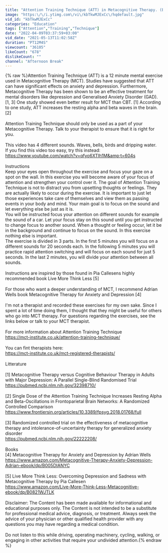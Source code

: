 ```yaml
---
title: "Attention Training Technique (ATT) in Metacognitive Therapy. (Beginner)"
image: "https:\/\/i.ytimg.com\/vi\/kbTkwMJExCc\/hqdefault.jpg"
vid_id: "kbTkwMJExCc"
categories: "Education"
tags: ["Attention","Training","Technique"]
date: "2022-04-09T03:37:59+03:00"
vid_date: "2021-05-13T11:02:58Z"
duration: "PT12M4S"
viewcount: "36105"
likeCount: "678"
dislikeCount: ""
channel: "Afternoon Break"
---
```

{% raw %}Attention Training Technique (ATT) is a 12 minute mental exercise used in Metacognitive Therapy (MCT). Studies have suggested that ATT can have significant effects on anxiety and depression. Furthermore, Metacognitive Therapy has been shown to be an effective treatment for mental disorders like depression and Generalised Anxiety Disorder (GAD). [1, 3] One study showed even better result for MCT than CBT. [1]  According to one study, ATT increases the resting alpha and beta waves in the brain. [2] <br /><br />Attention Training Technique should only be used as a part of your Metacognitive Therapy. Talk to your therapist to ensure that it is right for you.<br /><br />This video has 4 different sounds. Waves, bells, birds and dripping water.<br />If you find this video too easy, try this instead:<br /><a rel="nofollow" target="blank" href="https://www.youtube.com/watch?v=qfyo6XTIh1M&amp;t=604s">https://www.youtube.com/watch?v=qfyo6XTIh1M&amp;t=604s</a><br /><br />Instructions<br />Keep your eyes open throughout the exercise and focus your gaze on a spot on the wall. In this exercise you will become aware of your focus of attention and strengthen your control over it. The goal of Attention Training Technique is not to distract you from upsetting thoughts or feelings. They are actually likely to occur during the exercise. It is important to just let those experiences take care of themselves and view them as passing events in your body and mind. Your main goal is to focus on the sound and let everything else be just as it is. <br />You will be instructed focus your attention on different sounds for example the sound of a car. Let your focus stay on this sound until you get instructed to change focus to another sound. When a thought or feeling occur, let it be in the background and continue to focus on the sound. In this exercise nothing else is important.<br />The exercise is divided in 3 parts. In the first 5 minutes you will focus on a different sounds for 20 seconds each. In the following 5 minutes you will practice rapid attention switching and will focus on each sound for just 5 seconds. In the last 2 minutes, you will divide your attention between all sounds.<br /><br />Instructions are inspired by those found in Pia Callesens highly recommended book Live More Think Less [5]<br /><br />For those who want a deeper understanding of MCT, I recommend Adrian Wells book Metacognitive Therapy for Anxiety and Depression [4]<br /><br />I'm not a therapist and recorded these exercises for my own sake. Since I spent a lot of time doing them, I thought that they might be useful for others who go into MCT therapy. For questions regarding the exercises, see the links below or talk to your MCT therapist.<br /><br />For more information about Attention Training Technique<br /><a rel="nofollow" target="blank" href="https://mct-institute.co.uk/attention-training-technique/">https://mct-institute.co.uk/attention-training-technique/</a><br /><br />You can fint therapists here:<br /><a rel="nofollow" target="blank" href="https://mct-institute.co.uk/mct-registered-therapists/">https://mct-institute.co.uk/mct-registered-therapists/</a><br /><br />Litterature<br /><br />[1] Metacognitive Therapy versus Cognitive Behaviour Therapy in Adults with Major Depression: A Parallel Single-Blind Randomised Trial<br /><a rel="nofollow" target="blank" href="https://pubmed.ncbi.nlm.nih.gov/32398710/">https://pubmed.ncbi.nlm.nih.gov/32398710/</a><br /><br />[2] Single Dose of the Attention Training Technique Increases Resting Alpha and Beta-Oscillations in Frontoparietal Brain Networks: A Randomized Controlled Comparison<br /><a rel="nofollow" target="blank" href="https://www.frontiersin.org/articles/10.3389/fpsyg.2018.01768/full">https://www.frontiersin.org/articles/10.3389/fpsyg.2018.01768/full</a><br /><br />[3] Randomized controlled trial on the effectiveness of metacognitive therapy and intolerance-of-uncertainty therapy for generalized anxiety disorder<br /><a rel="nofollow" target="blank" href="https://pubmed.ncbi.nlm.nih.gov/22222208/">https://pubmed.ncbi.nlm.nih.gov/22222208/</a><br /><br />Books<br />[4] Metacognitive Therapy for Anxiety and Depression by Adrian Wells<br /><a rel="nofollow" target="blank" href="https://www.amazon.com/Metacognitive-Therapy-Anxiety-Depression-Adrian-ebook/dp/B005DIANYC">https://www.amazon.com/Metacognitive-Therapy-Anxiety-Depression-Adrian-ebook/dp/B005DIANYC</a><br /><br />[5] Live More Think Less: Overcoming Depression and Sadness with Metacognitive Therapy by Pia Callesen<br /><a rel="nofollow" target="blank" href="https://www.amazon.com/Live-More-Think-Less-Metacognitive-ebook/dp/B0821WJTLK">https://www.amazon.com/Live-More-Think-Less-Metacognitive-ebook/dp/B0821WJTLK</a><br /><br />Disclaimer: The Content has been made available for informational and educational purposes only. The Content is not intended to be a substitute for professional medical advice, diagnosis, or treatment. Always seek the advice of your physician or other qualified health provider with any questions you may have regarding a medical condition.<br /><br />Do not listen to this while driving, operating machinery, cycling, walking, or engaging in other activities that require your undivided attention.{% endraw %}
